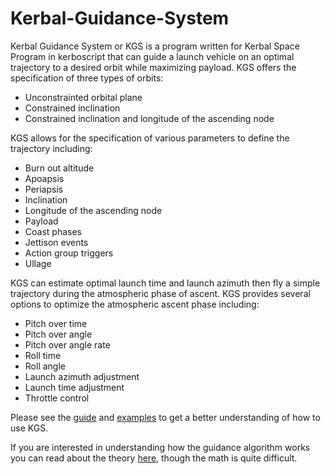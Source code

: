 # Kerbal-Guidance-System

Kerbal Guidance System or KGS is a program written for Kerbal Space Program in kerboscript that can guide a launch vehicle on an optimal trajectory to a desired orbit while maximizing payload. KGS offers the specification of three types of orbits:

* Unconstrainted orbital plane
* Constrained inclination
* Constrained inclination and longitude of the ascending node

KGS allows for the specification of various parameters to define the trajectory including:

* Burn out altitude
* Apoapsis
* Periapsis
* Inclination
* Longitude of the ascending node
* Payload
* Coast phases
* Jettison events
* Action group triggers
* Ullage

KGS can estimate optimal launch time and launch azimuth then fly a simple trajectory during the atmospheric phase of ascent. KGS provides several options to optimize the atmospheric ascent phase including:

* Pitch over time
* Pitch over angle
* Pitch over angle rate
* Roll time
* Roll angle
* Launch azimuth adjustment
* Launch time adjustment
* Throttle control

Please see the [guide](https://github.com/TomTheLion/Kerbal-Guidance-System/blob/main/documents/guide.md) and [examples](https://github.com/TomTheLion/Kerbal-Guidance-System/blob/main/examples/) to get a better understanding of how to use KGS.

If you are interested in understanding how the guidance algorithm works you can read about the theory [here](https://github.com/TomTheLion/Kerbal-Guidance-System/blob/main/documents/optimal_ascent_guidance.pdf), though the math is quite difficult.

